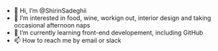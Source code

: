 - 👋 Hi, I’m @ShirinSadeghii
- 👀 I’m interested in food, wine, workign out, interior design and taking occasional afternoon naps
- 🌱 I’m currently learning front-end developement, including GitHub
- 📫 How to reach me by email or slack

<!---
ShirinSadeghii/ShirinSadeghii is a ✨ special ✨ repository because its `README.md` (this file) appears on your GitHub profile.
You can click the Preview link to take a look at your changes.
--->
